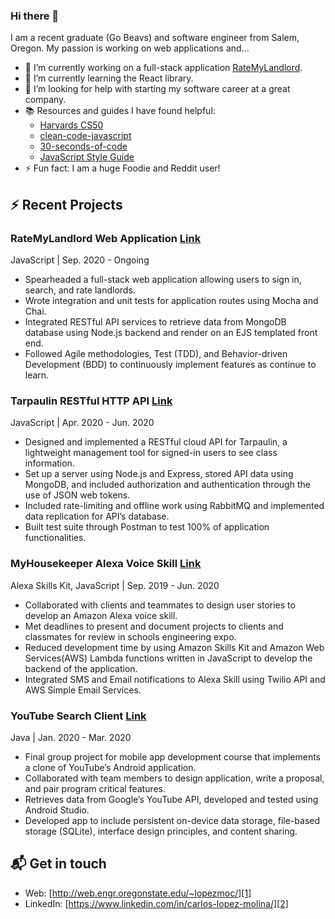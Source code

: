 ### Hi there 👋

<!--
**Carlos231/Carlos231** is a ✨ _special_ ✨ repository because its `README.md` (this file) appears on your GitHub profile.

Here are some ideas to get you started:

- 🔭 I’m currently working on ...
- 🌱 I’m currently learning ...
- 👯 I’m looking to collaborate on ...
- 🤔 I’m looking for help with ...
- 💬 Ask me about ...
- 📫 How to reach me: ...
- 😄 Pronouns: ...
- ⚡ Fun fact: ...
-->

I am a recent graduate (Go Beavs) and software engineer from Salem, Oregon. My passion is working on web applications and...

- 🔭 I’m currently working on a full-stack application [RateMyLandlord][3].
- 🌱 I’m currently learning the React library.
- 🤔 I’m looking for help with starting my software career at a great company.
- 📚 Resources and guides I have found helpful:
  -  [Harvards CS50][10] 
  -  [clean-code-javascript][4]
  -  [30-seconds-of-code][8]
  -  [JavaScript Style Guide][9]
- ⚡ Fun fact: I am a huge Foodie and Reddit user!

## :zap: Recent Projects

### RateMyLandlord Web Application [Link][3]
JavaScript | Sep. 2020 - Ongoing
- Spearheaded a full-stack web application allowing users to sign in, search, and
rate landlords.
- Wrote integration and unit tests for application routes using Mocha and Chai.
- Integrated RESTful API services to retrieve data from MongoDB database using
Node.js backend and render on an EJS templated front end.
- Followed Agile methodologies, Test (TDD), and Behavior-driven Development
(BDD) to continuously implement features as continue to learn.

### Tarpaulin RESTful HTTP API [Link][5]
JavaScript | Apr. 2020 - Jun. 2020
- Designed and implemented a RESTful cloud API for Tarpaulin, a lightweight management tool for signed-in users to see class information.
- Set up a server using Node.js and Express, stored API data using MongoDB, and included authorization and authentication through the use of JSON web tokens.
- Included rate-limiting and offline work using RabbitMQ and implemented data replication for API’s database.
- Built test suite through Postman to test 100% of application functionalities.

### MyHousekeeper Alexa Voice Skill [Link][6]
Alexa Skills Kit, JavaScript | Sep. 2019 - Jun. 2020
- Collaborated with clients and teammates to design user stories to develop an Amazon Alexa voice skill.
- Met deadlines to present and document projects to clients and classmates for review in schools engineering expo.
- Reduced development time by using Amazon Skills Kit and Amazon Web Services(AWS) Lambda functions written in JavaScript to develop the backend of the application.
- Integrated SMS and Email notifications to Alexa Skill using Twilio API and AWS Simple Email Services.

### YouTube Search Client [Link][7]
Java | Jan. 2020 - Mar. 2020
- Final group project for mobile app development course that implements a clone of YouTube’s Android application.
- Collaborated with team members to design application, write a proposal, and pair program critical features.
- Retrieves data from Google’s YouTube API, developed and tested using
Android Studio.
- Developed app to include persistent on-device data storage, file-based
storage (SQLite), interface design principles, and content sharing.

## 📬 Get in touch

- Web: [http://web.engr.oregonstate.edu/~lopezmoc/][1]
- LinkedIn: [https://www.linkedin.com/in/carlos-lopez-molina/][2]

[1]: http://web.engr.oregonstate.edu/~lopezmoc/
[2]: https://www.linkedin.com/in/carlos-lopez-molina/
[3]: https://github.com/Carlos231/rate-my-landlord-web-app
[4]: https://github.com/ryanmcdermott/clean-code-javascript
[5]: https://github.com/Carlos231/CS493-Final-Project
[6]: https://github.com/Carlos231/Airbnb-Voice-Driven-Amazon-Alexa-Application
[7]: https://github.com/Carlos231/CS-492-final-project-youtubesearchclient
[8]: https://github.com/30-seconds/30-seconds-of-code
[9]: https://github.com/airbnb/javascript
[10]: https://cs50.harvard.edu/x/2021/
